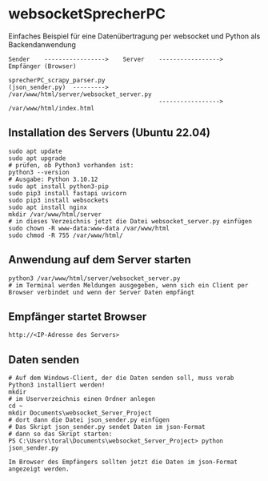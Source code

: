 # websocketSprecherPC
Einfaches Beispiel für eine Datenübertragung per websocket und Python als Backendanwendung
```
Sender    ----------------->    Server    ----------------->    Empfänger (Browser)

sprecherPC_scrapy_parser.py 
(json_sender.py)  --------->    /var/www/html/server/websocket_server.py
                                          ----------------->    /var/www/html/index.html
```
## Installation des Servers (Ubuntu 22.04)
```
sudo apt update
sudo apt upgrade
# prüfen, ob Python3 vorhanden ist:
python3 --version
# Ausgabe: Python 3.10.12
sudo apt install python3-pip
sudo pip3 install fastapi uvicorn
sudo pip3 install websockets
sudo apt install nginx
mkdir /var/www/html/server
# in dieses Verzeichnis jetzt die Datei websocket_server.py einfügen
sudo chown -R www-data:www-data /var/www/html
sudo chmod -R 755 /var/www/html/
```
## Anwendung auf dem Server starten
```
python3 /var/www/html/server/websocket_server.py
# im Terminal werden Meldungen ausgegeben, wenn sich ein Client per Browser verbindet und wenn der Server Daten empfängt
```
## Empfänger startet Browser
```
http://<IP-Adresse des Servers>
```
## Daten senden
```
# Auf dem Windows-Client, der die Daten senden soll, muss vorab Python3 installiert werden!
mkdir
# im Userverzeichnis einen Ordner anlegen
cd ~
mkdir Documents\websocket_Server_Project
# dort dann die Datei json_sender.py einfügen
# Das Skript json_sender.py sendet Daten im json-Format
# dann so das Skript starten:
PS C:\Users\toral\Documents\websocket_Server_Project> python json_sender.py

Im Browser des Empfängers sollten jetzt die Daten im json-Format angezeigt werden.
```




